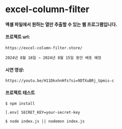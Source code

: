 # excel-column-filter
#### 엑셀 파일에서 원하는 열만 추출할 수 있는 웹 프로그램입니다.


#### 프로젝트 url:
```
https://excel-column-filter.store/
```
```
2024년 8월 16일 ~ 2024년 8월 15일 동안 배포 예정
```


#### 시연 영상:
```
https://youtu.be/H11DkxhnHfs?si=9DTXuBRj_Upmis-c
```

#### 프로젝트 테스트
```
$ npm install
```

```
[.env] SECRET_KEY=your-secret-key
```

```
$ node index.js || nodemon index.js
```

